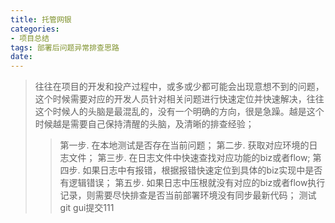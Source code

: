 ```yaml
---
title: 托管网银
categories:
- 项目总结
tags: 部署后问题异常排查思路
date:
---
```


> 往往在项目的开发和投产过程中，或多或少都可能会出现意想不到的问题，这个时候需要对应的开发人员针对相关问题进行快速定位并快速解决，往往这个时候人的头脑是最混乱的，没有一个明确的方向，很是急躁。越是这个时候越是需要自己保持清醒的头脑，及清晰的排查经验；
>> 第一步. 在本地测试是否存在当前问题；
>> 第二步. 获取对应环境的日志文件；
>> 第三步. 在日志文件中快速查找对应功能的biz或者flow;
>> 第四步. 如果日志中有报错，根据报错快速定位到具体的biz实现中是否有逻辑错误；
>> 第五步. 如果日志中压根就没有对应的biz或者flow执行记录，则需要尽快排查是否当前部署环境没有同步最新代码；
测试git gui提交111